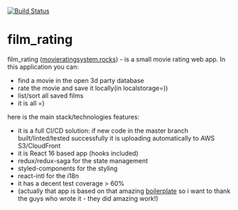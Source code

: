 [![Build Status](https://travis-ci.org/SoFarAwayDev/film_rating.svg?branch=master)](https://travis-ci.org/SoFarAwayDev/film_rating)
# film_rating

film_rating ([movieratingsystem.rocks](http://movieratingsystem.rocks/))  - is a small movie rating web app. 
In this application you can:
  - find a movie in the open 3d party database 
  - rate the movie and save it locally(in localstorage=)) 
  - list/sort all saved films 
  - it is all =)

here is the main stack/technologies features:
  - it is a full CI/CD solution: if new code in the master branch built/linted/tested successfully
    it is uploading automatically to AWS S3/CloudFront
  - it is React 16 based app (hooks included)
  - redux/redux-saga for the state management
  - styled-components for the styling
  - react-intl for the i18n
  - it has a decent test coverage > 60%
  - (actually that app is based on that amazing [boilerplate](https://github.com/react-boilerplate/react-boilerplate-typescript)
  so i want to thank the guys who wrote it  - they did amazing work!)
